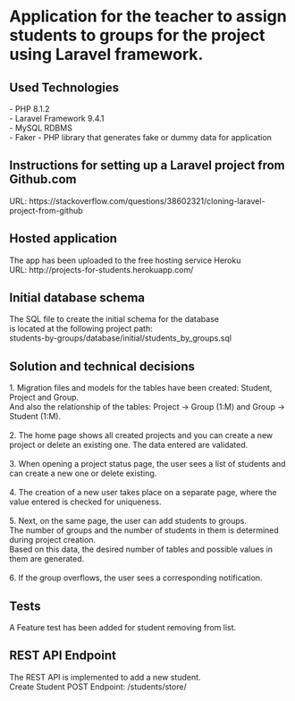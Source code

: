 # Application for the teacher to assign students to groups for the project using Laravel framework.

<h2>Used Technologies</h2>
- PHP 8.1.2 <br>
- Laravel Framework 9.4.1 <br>
- MySQL RDBMS <br>
- Faker - PHP library that generates fake or dummy data for application

<h2>Instructions for setting up a Laravel project from Github.com</h2>
URL: https://stackoverflow.com/questions/38602321/cloning-laravel-project-from-github

<h2>Hosted application</h2>
The app has been uploaded to the free hosting service Heroku <br>
URL: http://projects-for-students.herokuapp.com/

<h2>Initial database schema</h2>
The SQL file to create the initial schema for the database <br>
is located at the following project path: <br>
students-by-groups/database/initial/students_by_groups.sql

<h2>Solution and technical decisions</h2>
1. Migration files and models for the tables have been created: Student, Project and Group. <br>
And also the relationship of the tables: Project -> Group (1:M) and Group -> Student (1:M). <br><br>
2. The home page shows all created projects and you can create a new <br>
project or delete an existing one. The data entered are validated. <br><br>
3. When opening a project status page, the user sees a list of students and can create a new one or delete existing. <br><br>
4. The creation of a new user takes place on a separate page, where the value entered is checked for uniqueness. <br><br>
5. Next, on the same page, the user can add students to groups. <br>
The number of groups and the number of students in them is determined during project creation. <br>
Based on this data, the desired number of tables and possible values in them are generated. <br><br>
6. If the group overflows, the user sees a corresponding notification. <br>

<h2>Tests</h2>
A Feature test has been added for student removing from list.
    
<h2>REST API Endpoint</h2>
The REST API is implemented to add a new student. <br>
Create Student POST Endpoint: /students/store/
